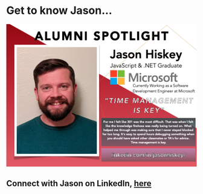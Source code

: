 <!-- <div align="center">  -->

# Get to know Jason...


![Jason Hiskey](./assets/jasonHiskey.png "Jason Hiskey")

## Connect with Jason on LinkedIn, [here](https://www.linkedin.com/in/jasonhiskey/)

<!-- </div> -->